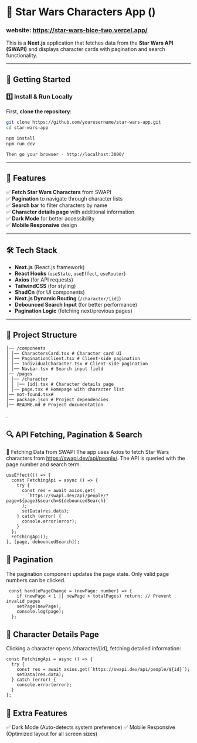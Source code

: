 # 🌌 Star Wars Characters App ()

### website: https://star-wars-bice-two.vercel.app/

This is a **Next.js** application that fetches data from the **Star Wars API (SWAPI)** and displays character cards with pagination and search functionality.

---

## 🚀 Getting Started

### 1️⃣ Install & Run Locally

First, **clone the repository**:

```bash
git clone https://github.com/yourusername/star-wars-app.git
cd star-wars-app

npm install
npm run dev

Then go your browser - http://localhost:3000/

```

---

## 🚀 Features

✅ **Fetch Star Wars Characters** from SWAPI  
✅ **Pagination** to navigate through character lists  
✅ **Search bar** to filter characters by name  
✅ **Character details page** with additional information  
✅ **Dark Mode** for better accessibility  
✅ **Mobile Responsive** design

---

## 🛠 Tech Stack

- **Next.js** (React.js framework)
- **React Hooks** (`useState`, `useEffect`, `useRouter`)
- **Axios** (for API requests)
- **TailwindCSS** (for styling)
- **ShadCn** (for UI components)
- **Next.js Dynamic Routing** (`/character/[id]`)
- **Debounced Search Input** (for better performance)
- **Pagination Logic** (fetching next/previous pages)

---

## 📂 Project Structure

```
│── /components
│ │── CharactersCard.tsx # Character card UI
│ │── PaginationClient.tsx # Client-side pagination
│ │── IndividualCharacter.tsx # Client-side pagination
│ │── Navbar.tsx # Search input field
│── /pages
│ │── /character
│ │ │── [id].tsx # Character details page
│ │── page.tsx # Homepage with character list
│── not-found.tsx#
│── package.json # Project dependencies
│── README.md # Project documentation
```

.

## 🔍 API Fetching, Pagination & Search

📡 Fetching Data from SWAPI
The app uses Axios to fetch Star Wars characters from https://swapi.dev/api/people/.
The API is queried with the page number and search term.

```
useEffect(() => {
  const FetchingApi = async () => {
    try {
      const res = await axios.get(
        `https://swapi.dev/api/people/?page=${page}&search=${debouncedSearch}`
      );
      setData(res.data);
    } catch (error) {
      console.error(error);
    }
  };
  FetchingApi();
}, [page, debouncedSearch]);

```

## 🔄 Pagination

The pagination component updates the page state.
Only valid page numbers can be clicked.

```
 const handlePageChange = (newPage: number) => {
    if (newPage < 1 || newPage > totalPages) return; // Prevent invalid pages
    setPage(newPage);
    console.log(page);
  };
```

## 🔗 Character Details Page

Clicking a character opens /character/[id], fetching detailed information:

```
const FetchingApi = async () => {
  try {
    const res = await axios.get(`https://swapi.dev/api/people/${id}`);
    setData(res.data);
  } catch (error) {
    console.error(error);
  }
};

```
## 🌟 Extra Features
✅ Dark Mode (Auto-detects system preference)
✅ Mobile Responsive (Optimized layout for all screen sizes)

